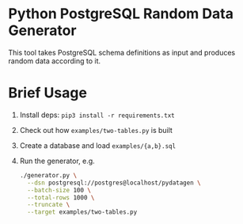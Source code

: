 # Python PostgreSQL Random Data Generator

This tool takes PostgreSQL schema definitions as input and produces random 
data according to it.

# Brief Usage

1. Install deps: `pip3 install -r requirements.txt`
2. Check out how `examples/two-tables.py` is built
3. Create a database and load `examples/{a,b}.sql`
4. Run the generator, e.g.

    ```bash
    ./generator.py \
      --dsn postgresql://postgres@localhost/pydatagen \
      --batch-size 100 \
      --total-rows 1000 \
      --truncate \
      --target examples/two-tables.py
    ```
